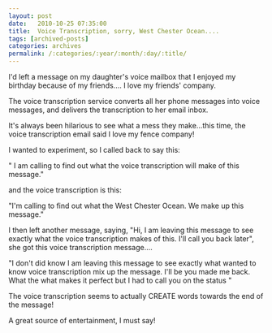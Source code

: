 ```yaml
---
layout: post
date:	2010-10-25 07:35:00
title:  Voice Transcription, sorry, West Chester Ocean....
tags: [archived-posts]
categories: archives
permalink: /:categories/:year/:month/:day/:title/
---
```

I'd left a message on my daughter's voice mailbox that I enjoyed my birthday because of my friends.... I  love my friends' company.

The voice transcription service converts all her phone messages into voice messages, and delivers the transcription to her email inbox.

It's always been hilarious to see what a mess they make...this time, the voice transcription email  said I love my fence company!

I wanted to experiment, so I called back to say this:


" I am calling to find out what the voice transcription will make of this message."

and the voice transcription is this:

"I'm calling to find out what the West Chester Ocean. We make up this message."


I then left another message, saying, "Hi, I am leaving this message to see exactly what the voice transcription makes of this. I'll call you back later", she got this voice transcription message....

"I don't did know I am leaving this message to see exactly what wanted to know voice transcription mix up the message. I'll be you made me back. What the what makes it perfect but I had to call you on the status " 

The voice transcription seems to actually CREATE words towards the end of the message!

A great source of entertainment, I must say!
